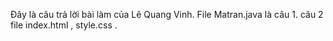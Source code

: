 Đây là câu trả lời bài làm của Lê Quang Vinh.
File Matran.java là câu 1.
câu 2 file index.html , style.css .

